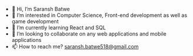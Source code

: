 - 👋 Hi, I’m Saransh Batwe
- 👀 I’m interested in Computer Science, Front-end development as well as game development
- 🌱 I’m currently learning React and SQL
- 💞️ I’m looking to collaborate on any web applications and mobile applications
- 📫 How to reach me? saransh.batwe518@gmail.com
<!---
sbat11/sbat11 is a ✨ special ✨ repository because its `README.md` (this file) appears on your GitHub profile.
You can click the Preview link to take a look at your changes.
--->
